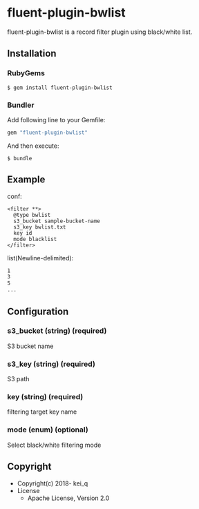 # fluent-plugin-bwlist

fluent-plugin-bwlist is a record filter plugin using black/white list.

## Installation

### RubyGems

```
$ gem install fluent-plugin-bwlist
```

### Bundler

Add following line to your Gemfile:

```ruby
gem "fluent-plugin-bwlist"
```

And then execute:

```
$ bundle
```

## Example

conf:

```
<filter **>
  @type bwlist
  s3_bucket sample-bucket-name
  s3_key bwlist.txt
  key id
  mode blacklist
</filter>
```

list(Newline-delimited):

```txt
1
3
5
...
```

## Configuration

### s3_bucket (string) (required)

S3 bucket name

### s3_key (string) (required)

S3 path

### key (string) (required)

filtering target key name

### mode (enum) (optional)

Select black/white filtering mode

## Copyright

* Copyright(c) 2018- kei_q
* License
  * Apache License, Version 2.0
